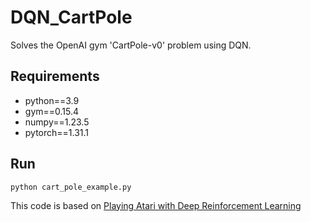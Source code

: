 # DQN_CartPole
Solves the OpenAI gym 'CartPole-v0' problem using DQN.  


## Requirements
- python==3.9
- gym==0.15.4
- numpy==1.23.5
- pytorch==1.31.1  




  
## Run
```
python cart_pole_example.py 
```


This code is based on [Playing Atari with Deep Reinforcement Learning](https://arxiv.org/abs/1312.5602)  
